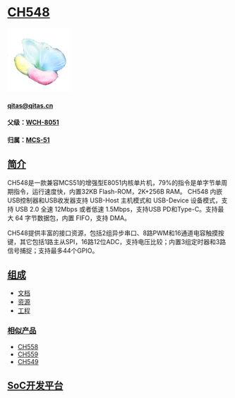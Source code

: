 ﻿# [CH548](https://github.com/sochub/CH548) 

[![sites](SoC/SoC.png)](http://www.qitas.cn) 

####  qitas@qitas.cn
#### 父级：[WCH-8051](https://github.com/sochub/WCH-8051) 
#### 归属：[MCS-51](https://github.com/sochub/MCS-51) 

## [简介](https://github.com/sochub/CH548/wiki)

CH548是一款兼容MCS51的增强型E8051内核单片机，79%的指令是单字节单周期指令，运行速度快，内置32KB Flash-ROM，2K+256B RAM。
CH548 内嵌USB控制器和USB收发器支持 USB-Host 主机模式和 USB-Device 设备模式，支持 USB 2.0 全速 12Mbps 或者低速 1.5Mbps，支持USB PD和Type-C。支持最大 64 字节数据包，内置 FIFO，支持 DMA。

CH548提供丰富的接口资源，包括2组异步串口、8路PWM和16通道电容触摸按键，其它包括1路主从SPI，16路12位ADC，支持电压比较；内置3组定时器和3路信号捕捉；支持最多44个GPIO。

## [组成](https://github.com/sochub/CH548)

- [文档](docs/)
- [资源](src/)
- [工程](project/)

### [相似产品](https://github.com/sochub/WCH-8051)

- [CH558](https://github.com/sochub/CH558) 
- [CH559](https://github.com/sochub/CH559) 
- [CH549](https://github.com/sochub/CH549) 


##  [SoC开发平台](http://www.qitas.cn)  



